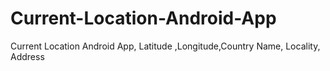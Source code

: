 # Current-Location-Android-App
Current Location Android App, Latitude ,Longitude,Country Name, Locality, Address

